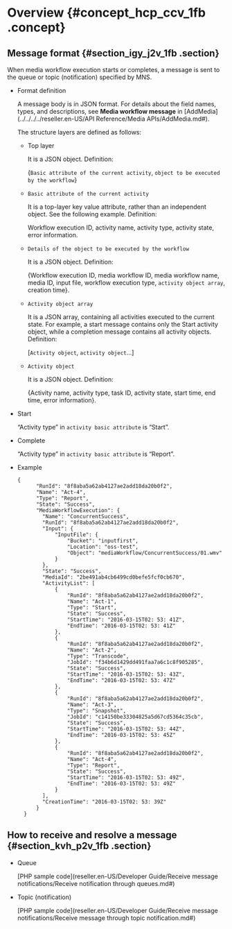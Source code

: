 # Overview {#concept_hcp_ccv_1fb .concept}

## Message format {#section_igy_j2v_1fb .section}

When media workflow execution starts or completes, a message is sent to the queue or topic \(notification\) specified by MNS.

-   Format definition

    A message body is in JSON format. For details about the field names, types, and descriptions, see **Media workflow message** in [AddMedia](../../../../reseller.en-US/API Reference/Media APIs/AddMedia.md#).

    The structure layers are defined as follows:

    -   Top layer

        It is a JSON object. Definition:

        \{`Basic attribute of the current activity`, `object to be executed by the workflow`\}

    -   `Basic attribute of the current activity`

        It is a top-layer key value attribute, rather than an independent object. See the following example. Definition:

        Workflow execution ID, activity name, activity type, activity state, error information.

    -   `Details of the object to be executed by the workflow`

        It is a JSON object. Definition:

        \{Workflow execution ID, media workflow ID, media workflow name, media ID, input file, workflow execution type, `activity object array`, creation time\}.

    -   `Activity object array`

        It is a JSON array, containing all activities executed to the current state. For example, a start message contains only the Start activity object, while a completion message contains all activity objects. Definition:

        \[`Activity object`, `activity object`…\]

    -   `Activity object`

        It is a JSON object. Definition:

        \{Activity name, activity type, task ID, activity state, start time, end time, error information\}.

-   Start

    “Activity type” in `activity basic attribute` is “Start”.

-   Complete

    “Activity type” in `activity basic attribute` is “Report”.

-   Example

    ```
    {
          "RunId": "8f8aba5a62ab4127ae2add18da20b0f2",
          "Name": "Act-4",
          "Type": "Report",
          "State": "Success",
          "MediaWorkflowExecution": {
            "Name": "ConcurrentSuccess",
            "RunId": "8f8aba5a62ab4127ae2add18da20b0f2",
            "Input": {
                "InputFile": {
                    "Bucket": "inputfirst",
                    "Location": "oss-test",
                    "Object": "mediaWorkflow/ConcurrentSuccess/01.wmv"
                }
            },
            "State": "Success",
            "MediaId": "2be491ab4cb6499cd0befe5fcf0cb670",
            "ActivityList": [
                {
                    "RunId": "8f8aba5a62ab4127ae2add18da20b0f2",
                    "Name": "Act-1",
                    "Type": "Start",
                    "State": "Success",
                    "StartTime": "2016-03-15T02: 53: 41Z",
                    "EndTime": "2016-03-15T02: 53: 41Z"
                },
                {
                    "RunId": "8f8aba5a62ab4127ae2add18da20b0f2",
                    "Name": "Act-2",
                    "Type": "Transcode",
                    "JobId": "f34b6d1429dd491faa7a6c1c8f905285",
                    "State": "Success",
                    "StartTime": "2016-03-15T02: 53: 43Z",
                    "EndTime": "2016-03-15T02: 53: 47Z"
                },
                {
                    "RunId": "8f8aba5a62ab4127ae2add18da20b0f2",
                    "Name": "Act-3",
                    "Type": "Snapshot",
                    "JobId": "c14150be33304825a5d67cd5364c35cb",
                    "State": "Success",
                    "StartTime": "2016-03-15T02: 53: 44Z",
                    "EndTime": "2016-03-15T02: 53: 45Z"
                },
                {
                    "RunId": "8f8aba5a62ab4127ae2add18da20b0f2",
                    "Name": "Act-4",
                    "Type": "Report",
                    "State": "Success",
                    "StartTime": "2016-03-15T02: 53: 49Z",
                    "EndTime": "2016-03-15T02: 53: 49Z"
                }
            ],
            "CreationTime": "2016-03-15T02: 53: 39Z"
          }
      }
    ```


## How to receive and resolve a message {#section_kvh_p2v_1fb .section}

-   Queue

    [PHP sample code](reseller.en-US/Developer Guide/Receive message notifications/Receive notification through queues.md#)

-   Topic \(notification\)

    [PHP sample code](reseller.en-US/Developer Guide/Receive message notifications/Receive message through topic notification.md#)


